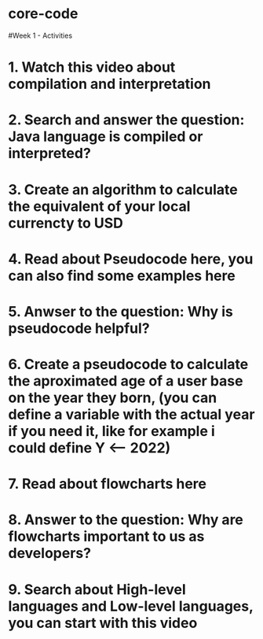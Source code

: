 # core-code
#Week 1 - Activities

# 1. Watch this video about compilation and interpretation

# 2. Search and answer the question: Java language is compiled or interpreted?

# 3. Create an algorithm to calculate the equivalent of your local currencty to USD
# 4. Read about Pseudocode here, you can also find some examples here
# 5. Anwser to the question: Why is pseudocode helpful?
# 6. Create a pseudocode to calculate the aproximated age of a user base on the year they born, (you can define a variable with the actual year if you need it, like for example i could define Y <-- 2022)
# 7. Read about flowcharts here
# 8. Answer to the question: Why are flowcharts important to us as developers?
# 9. Search about High-level languages and Low-level languages, you can start with this video
